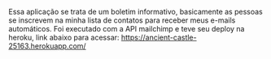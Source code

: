 Essa aplicação se trata de um boletim informativo, basicamente as pessoas se inscrevem na minha lista de contatos para receber meus e-mails automáticos.
Foi executado com a API mailchimp e teve seu deploy na heroku, link abaixo para acessar:
https://ancient-castle-25163.herokuapp.com/
